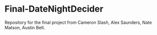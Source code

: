 # Final-DateNightDecider
Repository for the final project from Cameron Slash, Alex Saunders, Nate Matson, Austin Belt.

